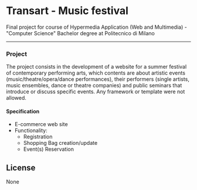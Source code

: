 # Transart - Music festival
Final project for course of Hypermedia Application (Web and Multimedia) - "Computer Science" Bachelor degree at Politecnico di Milano

---
### Project
The project consists in the development of a website for a summer festival of contemporary performing arts, which contents are about artistic events (music/theatre/opera/dance performances), their performers (single artists, music ensembles, dance or theatre companies) and public seminars that introduce or discuss specific events.
Any framework or template were not allowed.

#### Specification
- E-commerce web site
- Functionality:
    - Registration
    - Shopping Bag creation/update
    - Event(s) Reservation

## License

None
